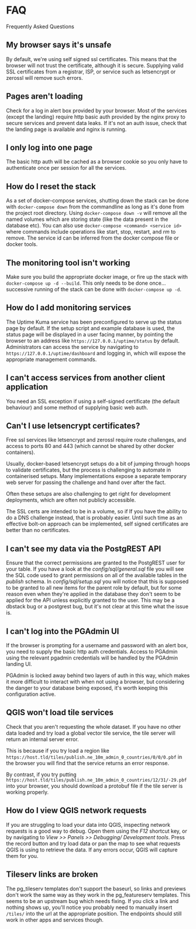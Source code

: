 # FAQ

Frequently Asked Questions

## My browser says it's unsafe

By default, we're using self signed ssl certificates. This means that the browser will not trust the certificate, although it is secure. Supplying valid SSL certificates from a registrar, ISP, or service such as letsencrypt or zerossl will remove such errors.

## Pages aren't loading

Check for a log in alert box provided by your browser. Most of the services (except the landing) require http basic auth provided by the nginx proxy to secure services and prevent data leaks. If it's not an auth issue, check that the landing page is available and nginx is running.

## I only log into one page

The basic http auth will be cached as a browser cookie so you only have to authenticate once per session for all the services.

## How do I reset the stack

As a set of docker-compose services, shutting down the stack can be done with `docker-compose down` from the commandline as long as it's done from the project root directory. Using `docker-compose down -v` will remove all the named volumes which are storing state (like the data present in the database etc). You can also use `docker-compose <command> <service id>` where commands include operations like start, stop, restart, and _rm_ to remove. The service id can be inferred from the docker compose file or docker tools.

## The monitoring tool isn't working

Make sure you build the appropriate docker image, or fire up the stack with `docker-compose up -d --build`. This only needs to be done once... successive running of the stack can be done with `docker-compose up -d`.

## How do I add monitoring services

The Uptime Kuma service has been preconfigured to serve up the status page by default. If the setup script and example database is used, the status page will be displayed in a user facing manner, by pointing the browser to an address like `https://127.0.0.1/uptime/status` by default. Administrators can access the service by navigating to `https://127.0.0.1/uptime/dashboard` and logging in, which will expose the appropriate management commands.

## I can't access services from another client application

You need an SSL exception if using a self-signed certificate (the default behaviour) and some method of supplying basic web auth.

## Can't I use letsencrypt certificates?

Free ssl services like letsencrypt and zerossl require route challenges, and access to ports 80 and 443 (which cannot be shared by other docker containers).

Usually, docker-based letsencrypt setups do a bit of jumping through hoops to validate certificates, but the process is challenging to automate in containerised setups. Many implementations expose a separate temporary web server for passing the challenge and hand over after the fact.

Often these setups are also challenging to get right for development deployments, which are often not publicly accessible.

The SSL certs are intended to be in a volume, so if If you have the ability to do a DNS challenge instead, that is probably easier. Until such time as an effective bolt-on approach can be implemented, self signed certificates are better than no certificates.

## I can't see my data via the PostgREST API

Ensure that the correct permissions are granted to the PostgREST user for your table. If you have a look at the _config/sql/general.sql_ file you will see the SQL code used to grant permissions on all of the available tables in the _publish_ schema. In _config/sql/setup.sql_ you will notice that this is supposed to be granted to all new items for the parent role by default, but for some reason even when they're applied in the database they don't seem to be applied for the API unless explicitly granted to the user. This may be a dbstack bug or a postgrest bug, but it's not clear at this time what the issue is.

## I can't log into the PGAdmin UI

If the browser is prompting for a username and password with an alert box, you need to supply the basic http auth credentials. Access to PGAdmin using the relevant pgadmin credentials will be handled by the PGAdmin landing UI.

PGAdmin is locked away behind two layers of auth in this way, which makes it more difficult to interact with when not using a browser, but considering the danger to your database being exposed, it's worth keeping this configuration active.

## QGIS won't load tile services

Check that you aren't requesting the whole dataset. If you have no other data loaded and try load a global vector tile service, the tile server will return an internal server error.

This is because if you try load a region like `https://host.tld/tiles/publish.ne_10m_admin_0_countries/0/0/0.pbf` in the browser you will find that the service returns an error response.

By contrast, if you try putting `https://host.tld/tiles/publish.ne_10m_admin_0_countries/12/31/-29.pbf` into your browser, you should download a protobuf file if the tile server is working properly.

## How do I view QGIS network requests

If you are struggling to load your data into QGIS, inspecting network requests is a good way to debug. Open them using the _F12_ shortcut key, or by navigating to _View >> Panels >> Debugging/ Development tools_. Press the record button and try load data or pan the map to see what requests QGIS is using to retrieve the data. If any errors occur, QGIS will capture them for you.

## Tileserv links are broken

The pg_tileserv templates don't support the baseurl, so links and previews don't work the same way as they work in the pg_featureserv templates. This seems to be an upstream bug which needs fixing. If you click a link and nothing shows up, you'll notice you probably need to manually insert `/tiles/` into the url at the appropriate position. The endpoints should still work in other apps and services though.
